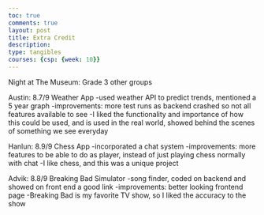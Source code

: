```yaml
---
toc: true
comments: true
layout: post
title: Extra Credit
description:
type: tangibles
courses: {csp: {week: 10}}
---
```


Night at The Museum: Grade 3 other groups

Austin: 8.7/9
Weather App
-used weather API to predict trends, mentioned a 5 year graph
-improvements: more test runs as backend crashed so not all features available to see
-I liked the functionality and importance of how this could be used, and is used in the real world, showed behind the scenes of something we see everyday

Hanlun: 8.9/9
Chess App
-incorporated a chat system
-improvements: more features to be able to do as player, instead of just playing chess normally with chat
-I like chess, and this was a unique project

Advik: 8.8/9
Breaking Bad Simulator
-song finder, coded on backend and showed on front end a good link
-improvements: better looking frontend page
-Breaking Bad is my favorite TV show, so I liked the accuracy to the show